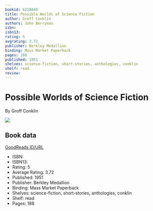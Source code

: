 ```yaml
---
bookid: 6218049
title: Possible Worlds of Science Fiction
author: Groff Conklin
authors: John Berryman
isbn: 
isbn13: 
rating: 5
avgrating: 3.72
publisher: Berkley Medallion
binding: Mass Market Paperback
pages: 188
published: 1951
shelves: science-fiction, short-stories, anthologies, conklin
shelf: read
review: 
---
```


# Possible Worlds of Science Fiction

By Groff Conklin

![](https://i.gr-assets.com/images/S/compressed.photo.goodreads.com/books/1565226009l/6218049._SY475_.jpg)

## Book data

[GoodReads ID/URL](https://www.goodreads.com/book/show/6218049)

- ISBN: 
- ISBN13: 
- Rating: 5
- Average Rating: 3.72
- Published: 1951
- Publisher: Berkley Medallion
- Binding: Mass Market Paperback
- Shelves: science-fiction, short-stories, anthologies, conklin
- Shelf: read
- Pages: 188

